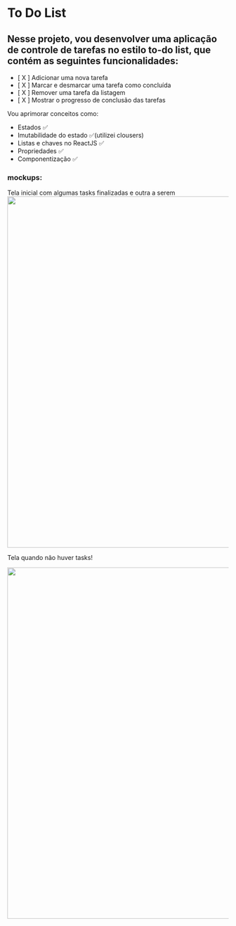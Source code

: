 # To Do List

## Nesse projeto, vou desenvolver uma aplicação de controle de tarefas no estilo **to-do list**, que contém as seguintes funcionalidades:

- [ X ] Adicionar uma nova tarefa
- [ X ] Marcar e desmarcar uma tarefa como concluída
- [ X ] Remover uma tarefa da listagem
- [ X ] Mostrar o progresso de conclusão das tarefas

Vou aprimorar conceitos como:

- Estados ✅
- Imutabilidade do estado ✅(utilizei clousers)
- Listas e chaves no ReactJS ✅
- Propriedades ✅
- Componentização ✅

### mockups:
<p>Tela inicial com algumas tasks finalizadas e outra a serem <imgfeitas!</P>
<img src="https://github.com/user-attachments/assets/cdf46cd8-aab1-4416-b562-43ae66b38d7f" width="800">
<br>


<p>Tela quando não huver tasks!</p>
<img src="https://github.com/user-attachments/assets/1f64a07e-b750-4dd9-8b66-c5e40501bdb0" width=800>
